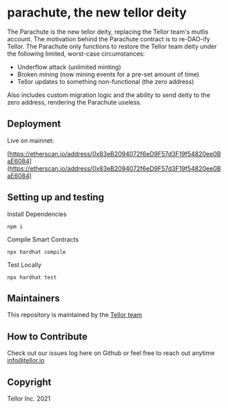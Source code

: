 # parachute, the new tellor deity

The Parachute is the new tellor deity, replacing the Tellor team's mutlis account. The motivation behind the Parachute contract is to re-DAO-ify Tellor. The Parachute only functions to restore the Tellor team deity under the following limited, worst-case circumstances:

* Underflow attack (unlimited minting)
* Broken mining (now mining events for a pre-set amount of time)
* Tellor updates to something non-functional (the zero address)

Also includes custom migration logic and the ability to send deity to the zero address, rendering the Parachute useless.

## Deployment 

Live on mainnet: 

[https://etherscan.io/address/0x83eB2094072f6eD9F57d3F19f54820ee0BaE6084](https://etherscan.io/address/0x83eB2094072f6eD9F57d3F19f54820ee0BaE6084)


## Setting up and testing

Install Dependencies
```
npm i
```
Compile Smart Contracts
```
npx hardhat compile
```

Test Locally
```
npx hardhat test
```

## Maintainers <a name="maintainers"> </a> 
This repository is maintained by the [Tellor team](https://github.com/orgs/tellor-io/people)


## How to Contribute<a name="how2contribute"> </a>  

Check out our issues log here on Github or feel free to reach out anytime [info@tellor.io](mailto:info@tellor.io)

## Copyright

Tellor Inc. 2021

